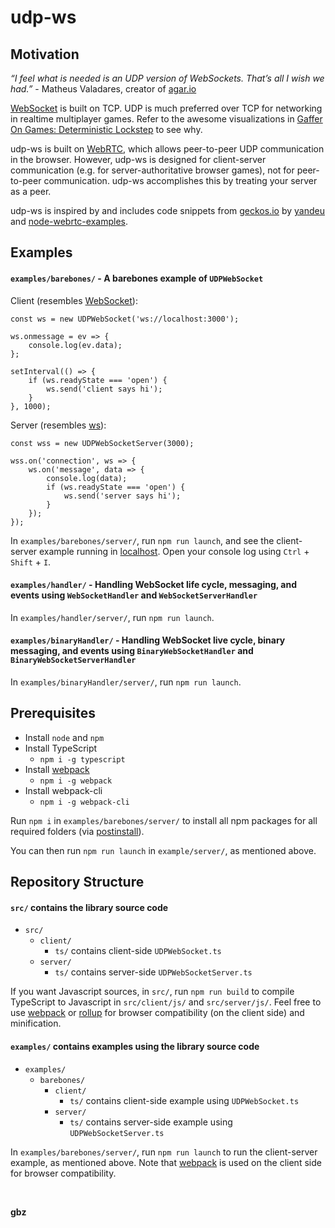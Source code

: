 # udp-ws

## Motivation

<em>“I feel what is needed is an UDP version of WebSockets. That’s all I wish we had.”</em> - Matheus Valadares, creator of [agar.io](https://agar.io/)

[WebSocket](https://developer.mozilla.org/en-US/docs/Web/API/WebSocket) is built on TCP. UDP is much preferred over TCP for networking in realtime multiplayer games. Refer to the awesome visualizations in [Gaffer On Games: Deterministic Lockstep](https://gafferongames.com/post/deterministic_lockstep/) to see why.

udp-ws is built on [WebRTC](https://webrtc.org/), which allows peer-to-peer UDP communication in the browser. However, udp-ws is designed for client-server communication (e.g. for server-authoritative browser games), not for peer-to-peer communication. udp-ws accomplishes this by treating your server as a peer.

udp-ws is inspired by and includes code snippets from [geckos.io](https://github.com/geckosio/geckos.io) by [yandeu](https://github.com/yandeu) and [node-webrtc-examples](https://github.com/node-webrtc/node-webrtc-examples).

## Examples

#### `examples/barebones/` - A barebones example of `UDPWebSocket`
Client (resembles [WebSocket](https://developer.mozilla.org/en-US/docs/Web/API/WebSocket)):
```
const ws = new UDPWebSocket('ws://localhost:3000');

ws.onmessage = ev => {
    console.log(ev.data);
};

setInterval(() => {
    if (ws.readyState === 'open') {
        ws.send('client says hi');
    }
}, 1000);
```

Server (resembles [ws](https://www.npmjs.com/package/ws)):
```
const wss = new UDPWebSocketServer(3000);

wss.on('connection', ws => {
    ws.on('message', data => {
        console.log(data);
        if (ws.readyState === 'open') {
            ws.send('server says hi');
        }
    });
});
```

In `examples/barebones/server/`, run `npm run launch`, and see the client-server example running in [localhost](http://localhost/). Open your console log using `Ctrl` + `Shift` + `I`.

#### `examples/handler/` - Handling WebSocket life cycle, messaging, and events using `WebSocketHandler` and `WebSocketServerHandler`

In `examples/handler/server/`, run `npm run launch`.

#### `examples/binaryHandler/` - Handling WebSocket live cycle, binary messaging, and events using `BinaryWebSocketHandler` and `BinaryWebSocketServerHandler`

In `examples/binaryHandler/server/`, run `npm run launch`.

## Prerequisites

- Install `node` and `npm`
- Install TypeScript
    - `npm i -g typescript`
- Install [webpack](https://webpack.js.org/)
    - `npm i -g webpack`
- Install webpack-cli
    - `npm i -g webpack-cli`

Run `npm i` in `examples/barebones/server/` to install all npm packages for all required folders (via [postinstall](https://docs.npmjs.com/misc/scripts)).

You can then run `npm run launch` in `example/server/`, as mentioned above.

## Repository Structure

#### `src/` contains the library source code
- `src/`
  - `client/`
    - `ts/` contains client-side `UDPWebSocket.ts`
  - `server/`
    - `ts/` contains server-side `UDPWebSocketServer.ts`

If you want Javascript sources, in `src/`, run `npm run build` to compile TypeScript to Javascript in `src/client/js/` and `src/server/js/`. Feel free to use [webpack](https://webpack.js.org/) or [rollup](https://rollupjs.org/guide/en/) for browser compatibility (on the client side) and minification.

#### `examples/` contains examples using the library source code
- `examples/`
  - `barebones/`
    - `client/`
      - `ts/` contains client-side example using `UDPWebSocket.ts`
    - `server/`
      - `ts/` contains server-side example using `UDPWebSocketServer.ts`

In `examples/barebones/server/`, run `npm run launch` to run the client-server example, as mentioned above. Note that [webpack](https://webpack.js.org/) is used on the client side for browser compatibility.

<br>

**gbz**
